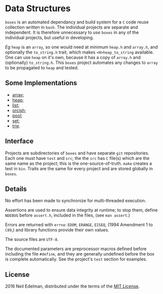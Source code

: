# Data Structures #

`boxes` is an automated dependancy and build system for a `C` code reuse
collection written in `bash`. The individual projects are separate and
independent. It is therefore unnecessary to _use_ `boxes` in any of the
individual projects, but useful in developing.

_Eg_ `heap` is an `array`, so one would need at minimum `heap.h` and
`array.h`, and optionally the `to_string.h` trait, which makes
`<H>heap_to_string` available. One can use `heap` on it's own, because
it has a copy of `array.h` and (optionally) `to_string.h`. This `boxes`
project automates any changes to `array` to be propagated to `heap` and
tested.

## Some Implementations ##

* [array](https://github.com/neil-edelman/array);
* [heap](https://github.com/neil-edelman/heap);
* [list](https://github.com/neil-edelman/list);
* [orcish](https://github.com/neil-edelman/orcish);
* [pool](https://github.com/neil-edelman/pool);
* [set](https://github.com/neil-edelman/set);
* [trie](https://github.com/neil-edelman/trie).

## Interface ##

Projects are subdirectories of `boxes` and have separate `git` repositories.
Each one must have `test` and `src`; the the `src` has `C` file(s) which are
the same name as the project; this is the one-source-of-truth. `make` creates
a test in `bin`. Traits are the same for every project and are stored globally
in `boxes`.

## Details ##

No effort has been made to synchronize for multi-threaded execution.

Assertions are used to ensure data integrity at runtime; to stop them,
define `NDEBUG` before `assert.h`, included in the files, (see
`man assert`.)

Errors are returned with `errno`: `EDOM`, `ERANGE`, `EISEQ`, (1994
Amendment 1 to `C89`,) and library functions provide their own values.

The source files are `UTF-8`.

The documented parameters are preprocessor macros defined before
including the file `#define`, and they are generally undefined before the
box is complete automatically. See the project's `test` section for
examples.

## License ##

2016 Neil Edelman, distributed under the terms of the
[MIT License](https://opensource.org/licenses/MIT).
